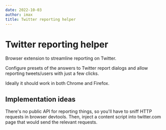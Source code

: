 ```yaml
---
date: 2022-10-03
author: imax
title: Twitter reporting helper
---
```

# Twitter reporting helper

Browser extension to streamline reporting on Twitter.

Configure presets of the answers to Twitter report dialogs and allow reporting
tweets/users with just a few clicks.

Ideally it should work in both Chrome and Firefox.

## Implementation ideas

There's no public API for reporting things, so you'll have to sniff HTTP
requests in browser devtools. Then, inject a content script into twitter.com
page that would send the relevant requests.
